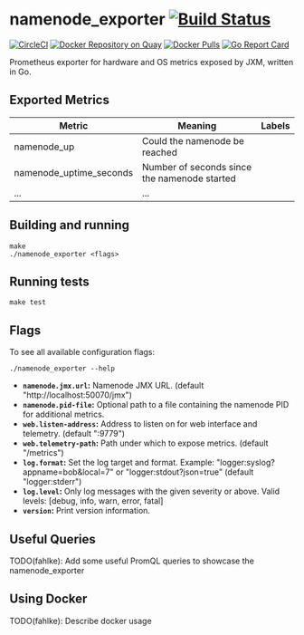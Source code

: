 # namenode_exporter [![Build Status](https://travis-ci.org/fahlke/namenode_exporter.svg)][travis]

[![CircleCI](https://circleci.com/gh/fahlke/namenode_exporter/tree/master.svg?style=shield)][circleci]
[![Docker Repository on Quay](https://quay.io/repository/fahlke/namenode-exporter/status)][quay]
[![Docker Pulls](https://img.shields.io/docker/pulls/fahlke/namenode-exporter.svg?maxAge=604800)][hub]
[![Go Report Card](https://goreportcard.com/badge/github.com/fahlke/namenode_exporter)][goreportcard]

Prometheus exporter for hardware and OS metrics exposed by JXM, written in Go.

## Exported Metrics

| Metric | Meaning | Labels |
| ------ | ------- | ------ |
| namenode_up | Could the namenode be reached | |
| namenode_uptime_seconds | Number of seconds since the namenode started | |
| ... | ... | |

## Building and running

```
make
./namenode_exporter <flags>
```

## Running tests

```
make test
```

## Flags

To see all available configuration flags:

```
./namenode_exporter --help
```

* __`namenode.jmx.url`:__ Namenode JMX URL. (default "http://localhost:50070/jmx")
* __`namenode.pid-file`:__ Optional path to a file containing the namenode PID for additional metrics.
* __`web.listen-address`:__ Address to listen on for web interface and telemetry. (default ":9779")
* __`web.telemetry-path`:__ Path under which to expose metrics. (default "/metrics")
* __`log.format`:__ Set the log target and format. Example: "logger:syslog?appname=bob&local=7" or "logger:stdout?json=true" (default "logger:stderr")
* __`log.level`:__ Only log messages with the given severity or above. Valid levels: [debug, info, warn, error, fatal]
* __`version`:__ Print version information.

## Useful Queries
TODO(fahlke): Add some useful PromQL queries to showcase the namenode_exporter

## Using Docker

TODO(fahlke): Describe docker usage

[travis]: https://travis-ci.org/fahlke/namenode_exporter
[circleci]: https://circleci.com/gh/fahlke/namenode_exporter
[quay]: https://quay.io/repository/fahlke/namenode-exporter
[hub]: https://hub.docker.com/r/fahlke/namenode-exporter/
[goreportcard]: https://goreportcard.com/report/github.com/fahlke/namenode_exporter

